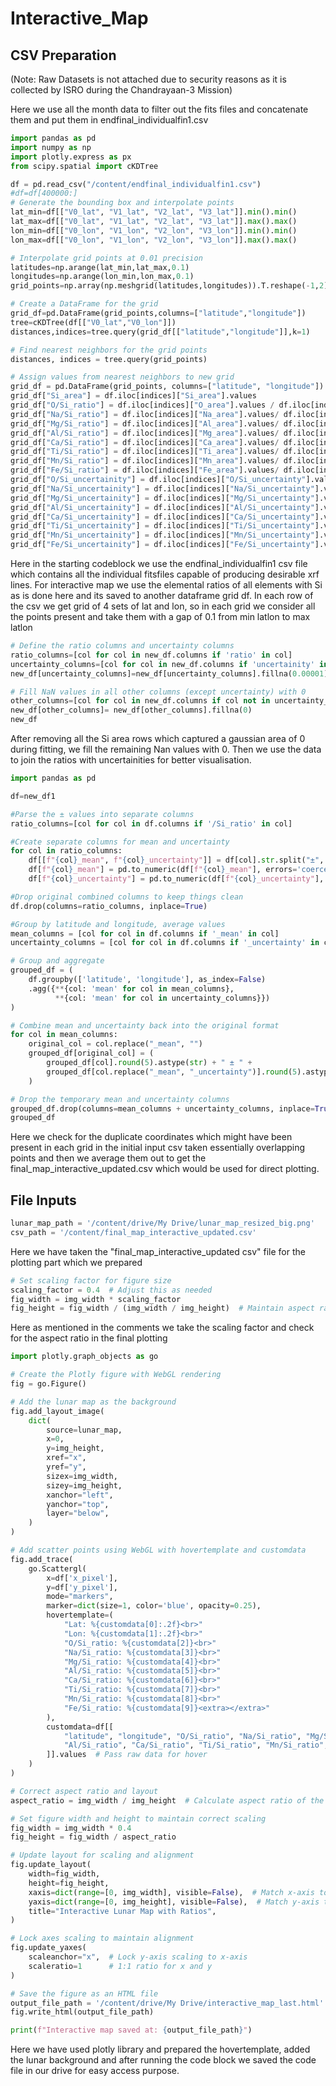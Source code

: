 
# Interactive_Map
## CSV Preparation

(Note: Raw Datasets is not attached due to security reasons as it is collected by ISRO during the Chandrayaan-3 Mission)

Here we use all the month data to filter out the fits files and concatenate them and put them in endfinal_individualfin1.csv 
```python
import pandas as pd
import numpy as np
import plotly.express as px
from scipy.spatial import cKDTree

df = pd.read_csv("/content/endfinal_individualfin1.csv")
#df=df[400000:]
# Generate the bounding box and interpolate points
lat_min=df[["V0_lat", "V1_lat", "V2_lat", "V3_lat"]].min().min()
lat_max=df[["V0_lat", "V1_lat", "V2_lat", "V3_lat"]].max().max()
lon_min=df[["V0_lon", "V1_lon", "V2_lon", "V3_lon"]].min().min()
lon_max=df[["V0_lon", "V1_lon", "V2_lon", "V3_lon"]].max().max()

# Interpolate grid points at 0.01 precision
latitudes=np.arange(lat_min,lat_max,0.1)
longitudes=np.arange(lon_min,lon_max,0.1)
grid_points=np.array(np.meshgrid(latitudes,longitudes)).T.reshape(-1,2)

# Create a DataFrame for the grid
grid_df=pd.DataFrame(grid_points,columns=["latitude","longitude"])
tree=cKDTree(df[["V0_lat","V0_lon"]])
distances,indices=tree.query(grid_df[["latitude","longitude"]],k=1)

# Find nearest neighbors for the grid points
distances, indices = tree.query(grid_points)

# Assign values from nearest neighbors to new grid
grid_df = pd.DataFrame(grid_points, columns=["latitude", "longitude"])
grid_df["Si_area"] = df.iloc[indices]["Si_area"].values
grid_df["O/Si_ratio"] = df.iloc[indices]["O_area"].values / df.iloc[indices]["Si_area"].values
grid_df["Na/Si_ratio"] = df.iloc[indices]["Na_area"].values/ df.iloc[indices]["Si_area"].values
grid_df["Mg/Si_ratio"] = df.iloc[indices]["Al_area"].values/ df.iloc[indices]["Si_area"].values
grid_df["Al/Si_ratio"] = df.iloc[indices]["Mg_area"].values/ df.iloc[indices]["Si_area"].values
grid_df["Ca/Si_ratio"] = df.iloc[indices]["Ca_area"].values/ df.iloc[indices]["Si_area"].values
grid_df["Ti/Si_ratio"] = df.iloc[indices]["Ti_area"].values/ df.iloc[indices]["Si_area"].values
grid_df["Mn/Si_ratio"] = df.iloc[indices]["Mn_area"].values/ df.iloc[indices]["Si_area"].values
grid_df["Fe/Si_ratio"] = df.iloc[indices]["Fe_area"].values/ df.iloc[indices]["Si_area"].values
grid_df["O/Si_uncertainity"] = df.iloc[indices]["O/Si_uncertainty"].values
grid_df["Na/Si_uncertainity"] = df.iloc[indices]["Na/Si_uncertainty"].values
grid_df["Mg/Si_uncertainity"] = df.iloc[indices]["Mg/Si_uncertainty"].values
grid_df["Al/Si_uncertainity"] = df.iloc[indices]["Al/Si_uncertainty"].values
grid_df["Ca/Si_uncertainity"] = df.iloc[indices]["Ca/Si_uncertainty"].values
grid_df["Ti/Si_uncertainity"] = df.iloc[indices]["Ti/Si_uncertainty"].values
grid_df["Mn/Si_uncertainity"] = df.iloc[indices]["Mn/Si_uncertainty"].values
grid_df["Fe/Si_uncertainity"] = df.iloc[indices]["Fe/Si_uncertainty"].values
```
Here in the starting codeblock we use the endfinal_individualfin1 csv file which contains all the individual fitsfiles capable of producing desirable xrf lines. For interactive map we use the elemental ratios of all elements with Si as is done here and its saved to another dataframe grid df. In each row of the csv we get grid of 4 sets of lat and lon, so in each grid we consider all the points present and take them with a gap of 0.1 from min latlon to max latlon
```python
# Define the ratio columns and uncertainty columns
ratio_columns=[col for col in new_df.columns if 'ratio' in col]
uncertainty_columns=[col for col in new_df.columns if 'uncertainity' in col]
new_df[uncertainty_columns]=new_df[uncertainty_columns].fillna(0.00001)

# Fill NaN values in all other columns (except uncertainty) with 0
other_columns=[col for col in new_df.columns if col not in uncertainty_columns+['latitude', 'longitude']]
new_df[other_columns]= new_df[other_columns].fillna(0)
new_df
```
After removing all the Si area rows which captured a gaussian area of 0 during fitting, we fill the remaining Nan values with 0. Then we use the data to join the ratios with uncertainities for better visualisation.
```python
import pandas as pd

df=new_df1

#Parse the ± values into separate columns
ratio_columns=[col for col in df.columns if '/Si_ratio' in col]

#Create separate columns for mean and uncertainty
for col in ratio_columns:
    df[[f"{col}_mean", f"{col}_uncertainty"]] = df[col].str.split("±", expand=True).applymap(str.strip)
    df[f"{col}_mean"] = pd.to_numeric(df[f"{col}_mean"], errors='coerce')
    df[f"{col}_uncertainty"] = pd.to_numeric(df[f"{col}_uncertainty"], errors='coerce')

#Drop original combined columns to keep things clean
df.drop(columns=ratio_columns, inplace=True)

#Group by latitude and longitude, average values
mean_columns = [col for col in df.columns if '_mean' in col]
uncertainty_columns = [col for col in df.columns if '_uncertainty' in col]

# Group and aggregate
grouped_df = (
    df.groupby(['latitude', 'longitude'], as_index=False)
    .agg({**{col: 'mean' for col in mean_columns},
          **{col: 'mean' for col in uncertainty_columns}})
)

# Combine mean and uncertainty back into the original format
for col in mean_columns:
    original_col = col.replace("_mean", "")
    grouped_df[original_col] = (
        grouped_df[col].round(5).astype(str) + " ± " +
        grouped_df[col.replace("_mean", "_uncertainty")].round(5).astype(str)
    )

# Drop the temporary mean and uncertainty columns
grouped_df.drop(columns=mean_columns + uncertainty_columns, inplace=True)
grouped_df
```
Here we check for the duplicate coordinates which might have been present in each grid in the initial input csv taken essentially overlapping points and then we average them out to get the final_map_interactive_updated.csv which would be used for direct plotting.
## File Inputs
```python
lunar_map_path = '/content/drive/My Drive/lunar_map_resized_big.png'
csv_path = '/content/final_map_interactive_updated.csv'
```
Here we have taken the "final_map_interactive_updated csv" file for the plotting part which we prepared
```python
# Set scaling factor for figure size
scaling_factor = 0.4  # Adjust this as needed
fig_width = img_width * scaling_factor
fig_height = fig_width / (img_width / img_height)  # Maintain aspect ratio
```
Here as mentioned in the comments we take the scaling factor and check for the aspect ratio in the final plotting
```python
import plotly.graph_objects as go

# Create the Plotly figure with WebGL rendering
fig = go.Figure()

# Add the lunar map as the background
fig.add_layout_image(
    dict(
        source=lunar_map,
        x=0,
        y=img_height,
        xref="x",
        yref="y",
        sizex=img_width,
        sizey=img_height,
        xanchor="left",
        yanchor="top",
        layer="below",
    )
)

# Add scatter points using WebGL with hovertemplate and customdata
fig.add_trace(
    go.Scattergl(
        x=df['x_pixel'],
        y=df['y_pixel'],
        mode="markers",
        marker=dict(size=1, color='blue', opacity=0.25),
        hovertemplate=(
            "Lat: %{customdata[0]:.2f}<br>"
            "Lon: %{customdata[1]:.2f}<br>"
            "O/Si_ratio: %{customdata[2]}<br>"
            "Na/Si_ratio: %{customdata[3]}<br>"
            "Mg/Si_ratio: %{customdata[4]}<br>"
            "Al/Si_ratio: %{customdata[5]}<br>"
            "Ca/Si_ratio: %{customdata[6]}<br>"
            "Ti/Si_ratio: %{customdata[7]}<br>"
            "Mn/Si_ratio: %{customdata[8]}<br>"
            "Fe/Si_ratio: %{customdata[9]}<extra></extra>"
        ),
        customdata=df[[
            "latitude", "longitude", "O/Si_ratio", "Na/Si_ratio", "Mg/Si_ratio",
            "Al/Si_ratio", "Ca/Si_ratio", "Ti/Si_ratio", "Mn/Si_ratio", "Fe/Si_ratio"
        ]].values  # Pass raw data for hover
    )
)

# Correct aspect ratio and layout
aspect_ratio = img_width / img_height  # Calculate aspect ratio of the image

# Set figure width and height to maintain correct scaling
fig_width = img_width * 0.4
fig_height = fig_width / aspect_ratio

# Update layout for scaling and alignment
fig.update_layout(
    width=fig_width,
    height=fig_height,
    xaxis=dict(range=[0, img_width], visible=False),  # Match x-axis to image width
    yaxis=dict(range=[0, img_height], visible=False),  # Match y-axis to image height
    title="Interactive Lunar Map with Ratios",
)

# Lock axes scaling to maintain alignment
fig.update_yaxes(
    scaleanchor="x",  # Lock y-axis scaling to x-axis
    scaleratio=1      # 1:1 ratio for x and y
)

# Save the figure as an HTML file
output_file_path = '/content/drive/My Drive/interactive_map_last.html'
fig.write_html(output_file_path)

print(f"Interactive map saved at: {output_file_path}")

```
Here we have used plotly library and prepared the hovertemplate, added the lunar background and after running the code block we saved the code file in our drive for easy access purpose.





